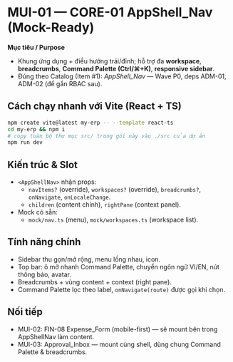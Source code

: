 # MUI-01 — CORE-01 AppShell_Nav (Mock-Ready)

**Mục tiêu / Purpose**
- Khung ứng dụng + điều hướng trái/đỉnh; hỗ trợ đa **workspace**, **breadcrumbs**, **Command Palette (Ctrl/⌘+K)**, **responsive sidebar**.
- Đúng theo Catalog (Item #1): *AppShell_Nav* — Wave P0, deps ADM-01, ADM-02 (để gắn RBAC sau).

## Cách chạy nhanh với Vite (React + TS)
```bash
npm create vite@latest my-erp -- --template react-ts
cd my-erp && npm i
# copy toàn bộ thư mục src/ trong gói này vào ./src của dự án
npm run dev
```

## Kiến trúc & Slot
- `<AppShellNav>` nhận props:
  - `navItems?` (override), `workspaces?` (override), `breadcrumbs?`, `onNavigate`, `onLocaleChange`.
  - `children` (content chính), `rightPane` (context panel).
- Mock có sẵn:
  - `mock/nav.ts` (menu), `mock/workspaces.ts` (workspace list).

## Tính năng chính
- Sidebar thu gọn/mở rộng, menu lồng nhau, icon.
- Top bar: ô mở nhanh Command Palette, chuyển ngôn ngữ VI/EN, nút thông báo, avatar.
- Breadcrumbs + vùng content + context (right pane).
- Command Palette lọc theo label, `onNavigate(route)` được gọi khi chọn.

## Nối tiếp
- MUI-02: FIN-08 Expense_Form (mobile-first) — sẽ mount bên trong AppShellNav làm content.
- MUI-03: Approval_Inbox — mount cùng shell, dùng chung Command Palette & breadcrumbs.
